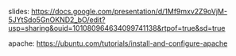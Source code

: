 slides: https://docs.google.com/presentation/d/1Mf9mxv2Z9oVjM-5JYtSdo5GnOKND2_bO/edit?usp=sharing&ouid=101080964634099741138&rtpof=true&sd=true

apache: https://ubuntu.com/tutorials/install-and-configure-apache

